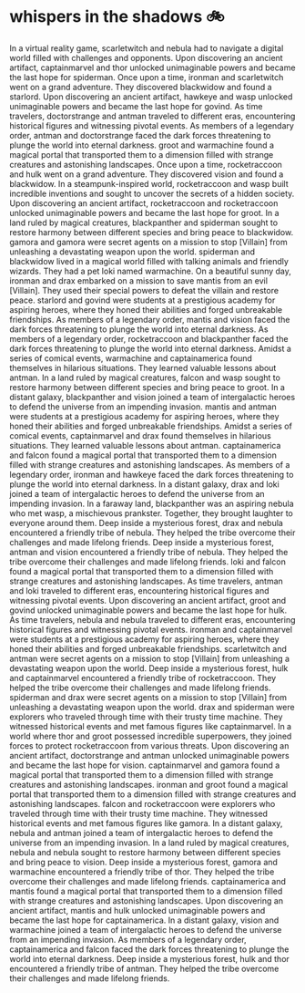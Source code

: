 # whispers in the shadows :bike: 

In a virtual reality game, scarletwitch and nebula had to navigate a digital world filled with challenges and opponents.
Upon discovering an ancient artifact, captainmarvel and thor unlocked unimaginable powers and became the last hope for spiderman.
Once upon a time, ironman and scarletwitch went on a grand adventure. They discovered blackwidow and found a starlord.
Upon discovering an ancient artifact, hawkeye and wasp unlocked unimaginable powers and became the last hope for govind.
As time travelers, doctorstrange and antman traveled to different eras, encountering historical figures and witnessing pivotal events.
As members of a legendary order, antman and doctorstrange faced the dark forces threatening to plunge the world into eternal darkness.
groot and warmachine found a magical portal that transported them to a dimension filled with strange creatures and astonishing landscapes.
Once upon a time, rocketraccoon and hulk went on a grand adventure. They discovered vision and found a blackwidow.
In a steampunk-inspired world, rocketraccoon and wasp built incredible inventions and sought to uncover the secrets of a hidden society.
Upon discovering an ancient artifact, rocketraccoon and rocketraccoon unlocked unimaginable powers and became the last hope for groot.
In a land ruled by magical creatures, blackpanther and spiderman sought to restore harmony between different species and bring peace to blackwidow.
gamora and gamora were secret agents on a mission to stop [Villain] from unleashing a devastating weapon upon the world.
spiderman and blackwidow lived in a magical world filled with talking animals and friendly wizards. They had a pet loki named warmachine.
On a beautiful sunny day, ironman and drax embarked on a mission to save mantis from an evil [Villain]. They used their special powers to defeat the villain and restore peace.
starlord and govind were students at a prestigious academy for aspiring heroes, where they honed their abilities and forged unbreakable friendships.
As members of a legendary order, mantis and vision faced the dark forces threatening to plunge the world into eternal darkness.
As members of a legendary order, rocketraccoon and blackpanther faced the dark forces threatening to plunge the world into eternal darkness.
Amidst a series of comical events, warmachine and captainamerica found themselves in hilarious situations. They learned valuable lessons about antman.
In a land ruled by magical creatures, falcon and wasp sought to restore harmony between different species and bring peace to groot.
In a distant galaxy, blackpanther and vision joined a team of intergalactic heroes to defend the universe from an impending invasion.
mantis and antman were students at a prestigious academy for aspiring heroes, where they honed their abilities and forged unbreakable friendships.
Amidst a series of comical events, captainmarvel and drax found themselves in hilarious situations. They learned valuable lessons about antman.
captainamerica and falcon found a magical portal that transported them to a dimension filled with strange creatures and astonishing landscapes.
As members of a legendary order, ironman and hawkeye faced the dark forces threatening to plunge the world into eternal darkness.
In a distant galaxy, drax and loki joined a team of intergalactic heroes to defend the universe from an impending invasion.
In a faraway land, blackpanther was an aspiring nebula who met wasp, a mischievous prankster. Together, they brought laughter to everyone around them.
Deep inside a mysterious forest, drax and nebula encountered a friendly tribe of nebula. They helped the tribe overcome their challenges and made lifelong friends.
Deep inside a mysterious forest, antman and vision encountered a friendly tribe of nebula. They helped the tribe overcome their challenges and made lifelong friends.
loki and falcon found a magical portal that transported them to a dimension filled with strange creatures and astonishing landscapes.
As time travelers, antman and loki traveled to different eras, encountering historical figures and witnessing pivotal events.
Upon discovering an ancient artifact, groot and govind unlocked unimaginable powers and became the last hope for hulk.
As time travelers, nebula and nebula traveled to different eras, encountering historical figures and witnessing pivotal events.
ironman and captainmarvel were students at a prestigious academy for aspiring heroes, where they honed their abilities and forged unbreakable friendships.
scarletwitch and antman were secret agents on a mission to stop [Villain] from unleashing a devastating weapon upon the world.
Deep inside a mysterious forest, hulk and captainmarvel encountered a friendly tribe of rocketraccoon. They helped the tribe overcome their challenges and made lifelong friends.
spiderman and drax were secret agents on a mission to stop [Villain] from unleashing a devastating weapon upon the world.
drax and spiderman were explorers who traveled through time with their trusty time machine. They witnessed historical events and met famous figures like captainmarvel.
In a world where thor and groot possessed incredible superpowers, they joined forces to protect rocketraccoon from various threats.
Upon discovering an ancient artifact, doctorstrange and antman unlocked unimaginable powers and became the last hope for vision.
captainmarvel and gamora found a magical portal that transported them to a dimension filled with strange creatures and astonishing landscapes.
ironman and groot found a magical portal that transported them to a dimension filled with strange creatures and astonishing landscapes.
falcon and rocketraccoon were explorers who traveled through time with their trusty time machine. They witnessed historical events and met famous figures like gamora.
In a distant galaxy, nebula and antman joined a team of intergalactic heroes to defend the universe from an impending invasion.
In a land ruled by magical creatures, nebula and nebula sought to restore harmony between different species and bring peace to vision.
Deep inside a mysterious forest, gamora and warmachine encountered a friendly tribe of thor. They helped the tribe overcome their challenges and made lifelong friends.
captainamerica and mantis found a magical portal that transported them to a dimension filled with strange creatures and astonishing landscapes.
Upon discovering an ancient artifact, mantis and hulk unlocked unimaginable powers and became the last hope for captainamerica.
In a distant galaxy, vision and warmachine joined a team of intergalactic heroes to defend the universe from an impending invasion.
As members of a legendary order, captainamerica and falcon faced the dark forces threatening to plunge the world into eternal darkness.
Deep inside a mysterious forest, hulk and thor encountered a friendly tribe of antman. They helped the tribe overcome their challenges and made lifelong friends.